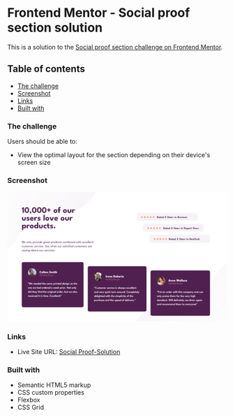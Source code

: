 # Frontend Mentor - Social proof section solution

This is a solution to the [Social proof section challenge on Frontend Mentor](https://www.frontendmentor.io/challenges/social-proof-section-6e0qTv_bA).

## Table of contents

- [The challenge](#the-challenge)
- [Screenshot](#screenshot)
- [Links](#links)
- [Built with](#built-with)

### The challenge

Users should be able to:

- View the optimal layout for the section depending on their device's screen size

### Screenshot

![](./images/Screenshot%202024-02-16%20170841.png)

### Links

- Live Site URL: [Social Proof-Solution](https://diazeddym.github.io/Frontend-Mentor---Social-proof-section-solution/)

### Built with

- Semantic HTML5 markup
- CSS custom properties
- Flexbox
- CSS Grid
